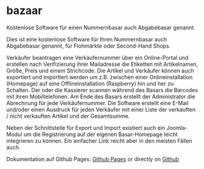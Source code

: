 # bazaar
 Kostenlose Software für einen Nummernbasar auch Abgabebasar genannt.

 Dies ist eine kostenlose Software für Ihren Nummernbasar auch Abgabebasar genannt, für Flohmärkte oder Second-Hand Shops.

Verkäufer beantragen eine Verkäufernummer über ein Online-Portal und erstellen nach Verifizierung ihrer Mailadresse die Etiketten mit Artikelnamen, Größe, Preis und einem Strichcode. Die Artikel und Verkäufer können auch exportiert und importiert werden um z.B. zwischen einer Onlineinstallation (Homepage) auf eine Offlineinstallation (Raspberry) hin und her zu Schalten. Der oder die Kassierer scannen während des Basars die Barcodes mit ihren Mobiltelefonen. Am Ende des Basars erstellt der Administrator die Abrechnung für jede Verkäufernummer. Die Software erstellt eine E-Mail und/oder einen Ausdruck für jeden Verkäufer mit einer Liste der verkauften / nicht verkauften Artikel und der Gesamtsumme.

Neben der Schnittstelle für Export und Import existiert auch ein Joomla-Modul um die Registrierung auf der eigenen Basar-Homepage leicht integrieren zu können. Ein einfacher Link reicht aber in den meisten Fällen auch.

Dokumentation auf Github Pages: [Github Pages](https://c3rebro.github.io/bazaar/) or directly on [Github](https://github.com/c3rebro/bazaar/) 
